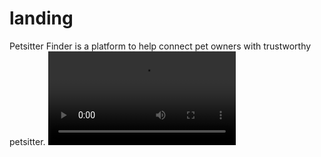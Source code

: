 # landing
Petsitter Finder is a platform to help connect pet owners with trustworthy petsitter.
![](image/mvp.MP4)
